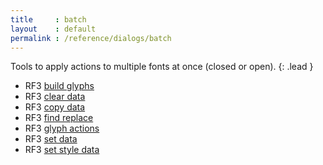 ```yaml
---
title     : batch
layout    : default
permalink : /reference/dialogs/batch
---
```


Tools to apply actions to multiple fonts at once (closed or open).
{: .lead }

- <span class="badge text-bg-warning">RF3</span> [build glyphs](build-glyphs)
- <span class="badge text-bg-warning">RF3</span> [clear data](clear-data)
- <span class="badge text-bg-warning">RF3</span> [copy data](copy-data)
- <span class="badge text-bg-warning">RF3</span> [find replace](find-replace)
- <span class="badge text-bg-warning">RF3</span> [glyph actions](glyph-actions)
- <span class="badge text-bg-warning">RF3</span> [set data](set-data)
- <span class="badge text-bg-warning">RF3</span> [set style data](set-style-data)
